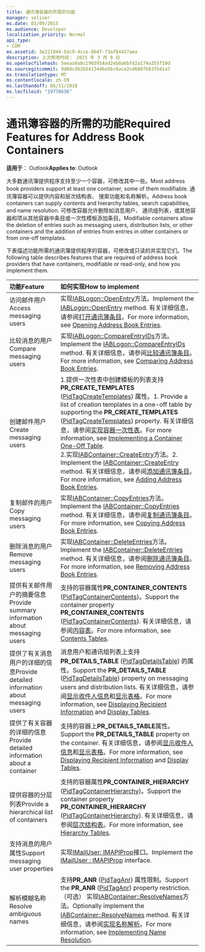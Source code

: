 ```yaml
---
title: 通讯簿容器的所需的功能
manager: soliver
ms.date: 03/09/2015
ms.audience: Developer
localization_priority: Normal
api_type:
- COM
ms.assetid: 3e221944-5dc9-4cce-8b47-73af84427aea
description: 上次修改时间： 2015 年 3 月 9 日
ms.openlocfilehash: 5eeaa9a8c1965954ad2eb0a6bfd2a174a355f10d
ms.sourcegitcommit: 9d60cd82b5413446e5bc8ace2cd689f683fb41a7
ms.translationtype: MT
ms.contentlocale: zh-CN
ms.lasthandoff: 06/11/2018
ms.locfileid: "19778636"
---
```

# <a name="required-features-for-address-book-containers"></a><span data-ttu-id="83e81-103">通讯簿容器的所需的功能</span><span class="sxs-lookup"><span data-stu-id="83e81-103">Required Features for Address Book Containers</span></span>

  
  
<span data-ttu-id="83e81-104">**适用于**： Outlook</span><span class="sxs-lookup"><span data-stu-id="83e81-104">**Applies to**: Outlook</span></span> 
  
<span data-ttu-id="83e81-105">大多数通讯簿提供程序支持至少一个容器，可修改其中一些。</span><span class="sxs-lookup"><span data-stu-id="83e81-105">Most address book providers support at least one container, some of them modifiable.</span></span> <span data-ttu-id="83e81-106">通讯簿容器可以提供内容和层次结构表、 搜索功能和名称解析。</span><span class="sxs-lookup"><span data-stu-id="83e81-106">Address book containers can supply contents and hierarchy tables, search capabilities, and name resolution.</span></span> <span data-ttu-id="83e81-107">可修改容器允许删除如消息用户、 通讯组列表，或其他容器和项从其他容器中条目或一次性模板添加条目。</span><span class="sxs-lookup"><span data-stu-id="83e81-107">Modifiable containers allow the deletion of entries such as messaging users, distribution lists, or other containers and the addition of entries from entries in other containers or from one-off templates.</span></span>
  
<span data-ttu-id="83e81-108">下表描述功能所需的通讯簿提供程序的容器，可修改或只读的并实现它们。</span><span class="sxs-lookup"><span data-stu-id="83e81-108">The following table describes features that are required of address book providers that have containers, modifiable or read-only, and how you implement them.</span></span>
  
|<span data-ttu-id="83e81-109">**功能**</span><span class="sxs-lookup"><span data-stu-id="83e81-109">**Feature**</span></span>|<span data-ttu-id="83e81-110">**如何实现**</span><span class="sxs-lookup"><span data-stu-id="83e81-110">**How to implement**</span></span>|
|:-----|:-----|
|<span data-ttu-id="83e81-111">访问邮件用户</span><span class="sxs-lookup"><span data-stu-id="83e81-111">Access messaging users</span></span>  <br/> |<span data-ttu-id="83e81-112">实现[IABLogon::OpenEntry](iablogon-openentry.md)方法。</span><span class="sxs-lookup"><span data-stu-id="83e81-112">Implement the [IABLogon::OpenEntry](iablogon-openentry.md) method.</span></span> <span data-ttu-id="83e81-113">有关详细信息，请参阅[打开通讯簿条目](opening-address-book-entries.md)。</span><span class="sxs-lookup"><span data-stu-id="83e81-113">For more information, see [Opening Address Book Entries](opening-address-book-entries.md).</span></span>  <br/> |
|<span data-ttu-id="83e81-114">比较消息的用户</span><span class="sxs-lookup"><span data-stu-id="83e81-114">Compare messaging users</span></span>  <br/> |<span data-ttu-id="83e81-115">实现[IABLogon::CompareEntryIDs](iablogon-compareentryids.md)方法。</span><span class="sxs-lookup"><span data-stu-id="83e81-115">Implement the [IABLogon::CompareEntryIDs](iablogon-compareentryids.md) method.</span></span> <span data-ttu-id="83e81-116">有关详细信息，请参阅[比较通讯簿条目](comparing-address-book-entries.md)。</span><span class="sxs-lookup"><span data-stu-id="83e81-116">For more information, see [Comparing Address Book Entries](comparing-address-book-entries.md).</span></span>  <br/> |
|<span data-ttu-id="83e81-117">创建邮件用户</span><span class="sxs-lookup"><span data-stu-id="83e81-117">Create messaging users</span></span>  <br/> |<span data-ttu-id="83e81-118">1.提供一次性表中创建模板的列表支持**PR_CREATE_TEMPLATES** ([PidTagCreateTemplates](pidtagcreatetemplates-canonical-property.md)) 属性。</span><span class="sxs-lookup"><span data-stu-id="83e81-118">1. Provide a list of creation templates in a one-off table by supporting the **PR_CREATE_TEMPLATES** ([PidTagCreateTemplates](pidtagcreatetemplates-canonical-property.md)) property.</span></span> <span data-ttu-id="83e81-119">有关详细信息，请参阅[实现容器一次性表](implementing-a-container-one-off-table.md)。</span><span class="sxs-lookup"><span data-stu-id="83e81-119">For more information, see [Implementing a Container One-Off Table](implementing-a-container-one-off-table.md).</span></span>  <br/> <span data-ttu-id="83e81-120">2.实现[IABContainer::CreateEntry](iabcontainer-createentry.md)方法。</span><span class="sxs-lookup"><span data-stu-id="83e81-120">2. Implement the [IABContainer::CreateEntry](iabcontainer-createentry.md) method.</span></span> <span data-ttu-id="83e81-121">有关详细信息，请参阅[添加通讯簿条目](adding-address-book-entries.md)。</span><span class="sxs-lookup"><span data-stu-id="83e81-121">For more information, see [Adding Address Book Entries](adding-address-book-entries.md).</span></span>  <br/> |
|<span data-ttu-id="83e81-122">复制邮件的用户</span><span class="sxs-lookup"><span data-stu-id="83e81-122">Copy messaging users</span></span>  <br/> |<span data-ttu-id="83e81-123">实现[IABContainer::CopyEntries](iabcontainer-copyentries.md)方法。</span><span class="sxs-lookup"><span data-stu-id="83e81-123">Implement the [IABContainer::CopyEntries](iabcontainer-copyentries.md) method.</span></span> <span data-ttu-id="83e81-124">有关详细信息，请参阅[复制通讯簿条目](copying-address-book-entries.md)。</span><span class="sxs-lookup"><span data-stu-id="83e81-124">For more information, see [Copying Address Book Entries](copying-address-book-entries.md).</span></span>  <br/> |
|<span data-ttu-id="83e81-125">删除消息的用户</span><span class="sxs-lookup"><span data-stu-id="83e81-125">Remove messaging users</span></span>  <br/> |<span data-ttu-id="83e81-126">实现[IABContainer::DeleteEntries](iabcontainer-deleteentries.md)方法。</span><span class="sxs-lookup"><span data-stu-id="83e81-126">Implement the [IABContainer::DeleteEntries](iabcontainer-deleteentries.md) method.</span></span> <span data-ttu-id="83e81-127">有关详细信息，请参阅[删除通讯簿条目](removing-address-book-entries.md)。</span><span class="sxs-lookup"><span data-stu-id="83e81-127">For more information, see [Removing Address Book Entries](removing-address-book-entries.md).</span></span>  <br/> |
|<span data-ttu-id="83e81-128">提供有关邮件用户的摘要信息</span><span class="sxs-lookup"><span data-stu-id="83e81-128">Provide summary information about messaging users</span></span>  <br/> |<span data-ttu-id="83e81-129">支持的容器属性**PR_CONTAINER_CONTENTS** ([PidTagContainerContents](pidtagcontainercontents-canonical-property.md))。</span><span class="sxs-lookup"><span data-stu-id="83e81-129">Support the container property **PR_CONTAINER_CONTENTS** ([PidTagContainerContents](pidtagcontainercontents-canonical-property.md)).</span></span> <span data-ttu-id="83e81-130">有关详细信息，请参阅[内容表](contents-tables.md)。</span><span class="sxs-lookup"><span data-stu-id="83e81-130">For more information, see [Contents Tables](contents-tables.md).</span></span>  <br/> |
|<span data-ttu-id="83e81-131">提供了有关消息用户的详细的信息</span><span class="sxs-lookup"><span data-stu-id="83e81-131">Provide detailed information about messaging users</span></span>  <br/> |<span data-ttu-id="83e81-132">消息用户和通讯组列表上支持**PR_DETAILS_TABLE** ([PidTagDetailsTable](pidtagdetailstable-canonical-property.md)) 的属性。</span><span class="sxs-lookup"><span data-stu-id="83e81-132">Support the **PR_DETAILS_TABLE** ([PidTagDetailsTable](pidtagdetailstable-canonical-property.md)) property on messaging users and distribution lists.</span></span> <span data-ttu-id="83e81-133">有关详细信息，请参阅[显示收件人信息](displaying-recipient-information.md)和[显示表格](display-tables.md)。</span><span class="sxs-lookup"><span data-stu-id="83e81-133">For more information, see [Displaying Recipient Information](displaying-recipient-information.md) and [Display Tables](display-tables.md).</span></span>  <br/> |
|<span data-ttu-id="83e81-134">提供了有关容器的详细的信息</span><span class="sxs-lookup"><span data-stu-id="83e81-134">Provide detailed information about a container</span></span>  <br/> |<span data-ttu-id="83e81-135">支持的容器上**PR_DETAILS_TABLE**属性。</span><span class="sxs-lookup"><span data-stu-id="83e81-135">Support the **PR_DETAILS_TABLE** property on the container.</span></span> <span data-ttu-id="83e81-136">有关详细信息，请参阅[显示收件人信息](displaying-recipient-information.md)和[显示表格](display-tables.md)。</span><span class="sxs-lookup"><span data-stu-id="83e81-136">For more information, see [Displaying Recipient Information](displaying-recipient-information.md) and [Display Tables](display-tables.md).</span></span>  <br/> |
|<span data-ttu-id="83e81-137">提供容器的分层列表</span><span class="sxs-lookup"><span data-stu-id="83e81-137">Provide a hierarchical list of containers</span></span>  <br/> |<span data-ttu-id="83e81-138">支持的容器属性**PR_CONTAINER_HIERARCHY** ([PidTagContainerHierarchy](pidtagcontainerhierarchy-canonical-property.md))。</span><span class="sxs-lookup"><span data-stu-id="83e81-138">Support the container property **PR_CONTAINER_HIERARCHY** ([PidTagContainerHierarchy](pidtagcontainerhierarchy-canonical-property.md)).</span></span> <span data-ttu-id="83e81-139">有关详细信息，请参阅[层次结构表](hierarchy-tables.md)。</span><span class="sxs-lookup"><span data-stu-id="83e81-139">For more information, see [Hierarchy Tables](hierarchy-tables.md).</span></span>  <br/> |
|<span data-ttu-id="83e81-140">支持消息的用户属性</span><span class="sxs-lookup"><span data-stu-id="83e81-140">Support messaging user properties</span></span>  <br/> |<span data-ttu-id="83e81-141">实现[IMailUser: IMAPIProp](imailuserimapiprop.md)接口。</span><span class="sxs-lookup"><span data-stu-id="83e81-141">Implement the [IMailUser : IMAPIProp](imailuserimapiprop.md) interface.</span></span>  <br/> |
|<span data-ttu-id="83e81-142">解析模糊名称</span><span class="sxs-lookup"><span data-stu-id="83e81-142">Resolve ambiguous names</span></span>  <br/> | <span data-ttu-id="83e81-143">支持**PR_ANR** ([PidTagAnr](pidtaganr-canonical-property.md)) 属性限制。</span><span class="sxs-lookup"><span data-stu-id="83e81-143">Support the **PR_ANR** ([PidTagAnr](pidtaganr-canonical-property.md)) property restriction.</span></span>  <br/>  <span data-ttu-id="83e81-144">（可选） 实现[IABContainer::ResolveNames](iabcontainer-resolvenames.md)方法。</span><span class="sxs-lookup"><span data-stu-id="83e81-144">Optionally implement the [IABContainer::ResolveNames](iabcontainer-resolvenames.md) method.</span></span> <span data-ttu-id="83e81-145">有关详细信息，请参阅[实现名称解析](implementing-name-resolution.md)。</span><span class="sxs-lookup"><span data-stu-id="83e81-145">For more information, see [Implementing Name Resolution](implementing-name-resolution.md).</span></span>  <br/> |
   

